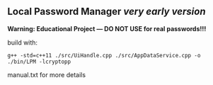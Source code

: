 ## Local Password Manager *very early version*

**Warning: Educational Project — DO NOT USE for real passwords!!!**

build with: 
```
g++ -std=c++11 ./src/UiHandle.cpp ./src/AppDataService.cpp -o ./bin/LPM -lcryptopp
```
manual.txt for more details